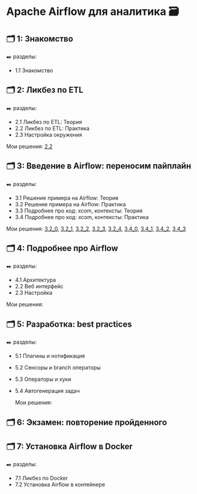 # Apache Airflow для аналитика 🗃️


## 🗂️ 1: Знакомство
✒️ разделы:
- 1.1 Знакомство

## 🗂️ 2: Ликбез по ETL
✒️ разделы:
- 2.1 Ликбез по ETL: Теория
- 2.2 Ликбез по ETL: Практика
- 2.3 Настройка окружения

Мои решения: [2.2](https://github.com/Malakhova-Natalya/IT_courses/blob/main/Apache%20Airflow%20для%20аналитика/2.2.ipynb "здесь")

## 🗂️ 3: Введение в Airflow: переносим пайплайн
✒️ разделы:
- 3.1 Решение примера на Airflow: Теория
- 3.2 Решение примера на Airflow: Практика
- 3.3  Подробнее про код: xcom, контексты: Теория
- 3.4  Подробнее про код: xcom, контексты: Практика

Мои решения: [3.2_0](https://github.com/Malakhova-Natalya/IT_courses/blob/main/Apache%20Airflow%20для%20аналитика/3.2_0.ipynb "здесь"), [3.2_1](https://github.com/Malakhova-Natalya/IT_courses/blob/main/Apache%20Airflow%20для%20аналитика/3.2_1.ipynb "здесь"), [3.2_2](https://github.com/Malakhova-Natalya/IT_courses/blob/main/Apache%20Airflow%20для%20аналитика/3.2_2.ipynb "здесь"), [3.2_3](https://github.com/Malakhova-Natalya/IT_courses/blob/main/Apache%20Airflow%20для%20аналитика/3.2_3.ipynb "здесь"), [3.2_4](https://github.com/Malakhova-Natalya/IT_courses/blob/main/Apache%20Airflow%20для%20аналитика/3.2_4.ipynb "здесь"), [3.4_0](https://github.com/Malakhova-Natalya/IT_courses/blob/main/Apache%20Airflow%20для%20аналитика/3.4_0.ipynb "здесь"), [3.4_1](https://github.com/Malakhova-Natalya/IT_courses/blob/main/Apache%20Airflow%20для%20аналитика/3.4_1.ipynb "здесь"), [3.4_2](https://github.com/Malakhova-Natalya/IT_courses/blob/main/Apache%20Airflow%20для%20аналитика/3.4_2.ipynb "здесь"), [3.4_3](https://github.com/Malakhova-Natalya/IT_courses/blob/main/Apache%20Airflow%20для%20аналитика/3.4_3.ipynb "здесь")


## 🗂️ 4: Подробнее про Airflow
✒️ разделы:
- 4.1 Архитектура
- 2.2 Веб интерфейс
- 2.3 Настройка

Мои решения: []( "здесь")


## 🗂️ 5: Разработка: best practices
✒️ разделы:
- 5.1 Плагины и нотификация
- 5.2 Сенсоры и branch операторы
- 5.3 Операторы и хуки
- 5.4 Автогенерация задач

  Мои решения: []( "здесь")


## 🗂️ 6: Экзамен: повторение пройденного


## 🗂️ 7: Установка Airflow в Docker
✒️ разделы:
- 7.1 Ликбез по Docker
- 7.2 Установка Airflow в контейнере

